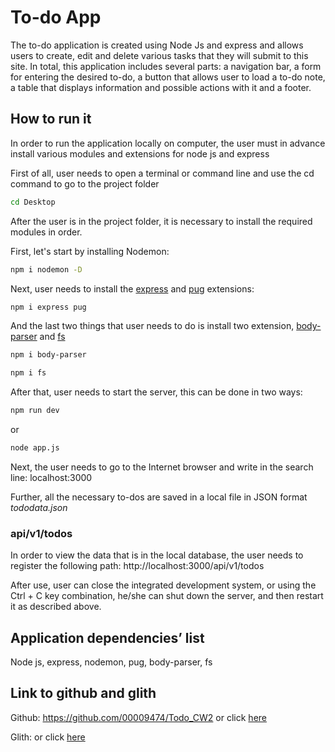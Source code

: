 # To-do App

The to-do application is created using Node Js and express and allows users to create, edit and delete various tasks that they will submit to this site. In total, this application includes several parts: a navigation bar, a form for entering the desired to-do, a button that allows user to load a to-do note, a table that displays information and possible actions with it and a footer.

## How to run it

In order to run the application locally on computer, the user must in advance install various modules and extensions for node js and express

First of all, user needs to open a terminal or command line and use the cd command to go to the project folder

```bash
cd Desktop
```
After the user is in the project folder, it is necessary to install the required modules in order.

First, let's start by installing Nodemon:

```bash
npm i nodemon -D
```

Next, user needs to install the [express](https://expressjs.com/) and [pug](https://pugjs.org/api/getting-started.html) extensions:

```bash
npm i express pug
```

And the last two things that user needs to do is install two extension, [body-parser](https://www.npmjs.com/package/body-parser) and [fs](https://nodejs.org/api/fs.html)

```bash
npm i body-parser
```

```bash
npm i fs
```

After that, user needs to start the server, this can be done in two ways:

```bash
npm run dev
```

or

```bash
node app.js
```

Next, the user needs to go to the Internet browser and write in the search line: localhost:3000

Further, all the necessary to-dos are saved in a local file in JSON format _tododata.json_

### api/v1/todos

In order to view the data that is in the local database, the user needs to register the following path: http://localhost:3000/api/v1/todos

After use, user can close the integrated development system, or using the Ctrl + C key combination, he/she can shut down the server, and then restart it as described above.

## Application dependencies’ list

Node js, express, nodemon, pug, body-parser, fs

## Link to github and glith

Github: https://github.com/00009474/Todo_CW2
or click [here](https://github.com/00009474/Todo_CW2)

Glith: 
or click [here]()